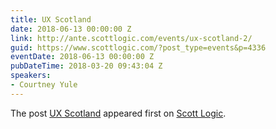 ```yaml
---
title: UX Scotland
date: 2018-06-13 00:00:00 Z
link: http://ante.scottlogic.com/events/ux-scotland-2/
guid: https://www.scottlogic.com/?post_type=events&p=4336
eventDate: 2018-06-13 00:00:00 Z
pubDateTime: 2018-03-20 09:43:04 Z
speakers:
- Courtney Yule
---
```


<p>The post <a rel="nofollow" href="http://ante.scottlogic.com/events/ux-scotland-2/">UX Scotland</a> appeared first on <a rel="nofollow" href="http://ante.scottlogic.com">Scott Logic</a>.</p>